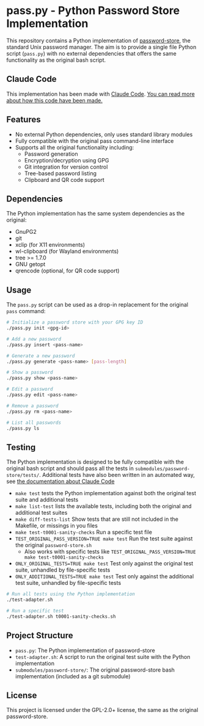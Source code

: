 # pass.py - Python Password Store Implementation

This repository contains a Python implementation of [password-store](https://www.passwordstore.org/), the standard Unix password manager. The aim is to provide a single file Python script (`pass.py`) with no external dependencies that offers the same functionality as the original bash script.

## Claude Code

This implementation has been made with [Claude Code](https://github.com/anthropics/claude-code). [You can read more about how this code have been made.](chat_history/00-INDEX.md)

## Features

- No external Python dependencies, only uses standard library modules
- Fully compatible with the original pass command-line interface
- Supports all the original functionality including:
  - Password generation
  - Encryption/decryption using GPG
  - Git integration for version control
  - Tree-based password listing
  - Clipboard and QR code support

## Dependencies

The Python implementation has the same system dependencies as the original:

- GnuPG2
- git
- xclip (for X11 environments)
- wl-clipboard (for Wayland environments)
- tree >= 1.7.0
- GNU getopt
- qrencode (optional, for QR code support)

## Usage

The `pass.py` script can be used as a drop-in replacement for the original `pass` command:

```bash
# Initialize a password store with your GPG key ID
./pass.py init <gpg-id>

# Add a new password
./pass.py insert <pass-name>

# Generate a new password
./pass.py generate <pass-name> [pass-length]

# Show a password
./pass.py show <pass-name>

# Edit a password
./pass.py edit <pass-name>

# Remove a password
./pass.py rm <pass-name>

# List all passwords
./pass.py ls
```

## Testing

The Python implementation is designed to be fully compatible with the original bash script and should pass all the tests in `submodules/password-store/tests/`. Additional tests have also been written in an automated way, see [the documentation about Claude Code](chat_history/00-INDEX.md)

- `make test` tests the Python implementation against both the original test suite and additional tests
- `make list-test` lists the available tests, including both the original and additional test suites
- `make diff-tests-list` Show tests that are still not included in the Makefile, or missings in you files
- `make test-t0001-sanity-checks` Run a specific test file
- `TEST_ORIGINAL_PASS_VERSION=TRUE make test` Run the test suite against the original `password-store.sh`
  - Also works with specific tests like `TEST_ORIGINAL_PASS_VERSION=TRUE make test-t0001-sanity-checks`
- `ONLY_ORIGINAL_TESTS=TRUE make test` Test only against the original test suite, unhandled by file-specific tests
- `ONLY_ADDITIONAL_TESTS=TRUE make test` Test only against the additional test suite, unhandled by file-specific tests

```bash
# Run all tests using the Python implementation
./test-adapter.sh

# Run a specific test
./test-adapter.sh t0001-sanity-checks.sh
```

## Project Structure

- `pass.py`: The Python implementation of password-store
- `test-adapter.sh`: A script to run the original test suite with the Python implementation
- `submodules/password-store/`: The original password-store bash implementation (included as a git submodule)

## License

This project is licensed under the GPL-2.0+ license, the same as the original password-store.
